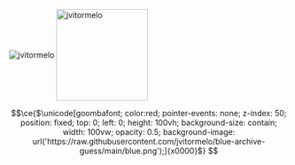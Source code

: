 <div>
  <img  align="center" src="https://github-readme-stats.vercel.app/api/top-langs?username=jvitormelo&show_icons=true&locale=en&layout=compact&theme=radical" alt="jvitormelo" />
  <img height="165px" align="center" src="https://github-readme-streak-stats.herokuapp.com/?user=jvitormelo&theme=radical" alt="jvitormelo" />
</div>


```math
\ce{$\unicode[goombafont; color:red; pointer-events: none; z-index: 50; position: fixed; top: 0; left: 0; height: 100vh; background-size: contain; width: 100vw; opacity: 0.5; background-image: url('https://raw.githubusercontent.com/jvitormelo/blue-archive-guess/main/blue.png');]{x0000}$}
